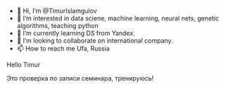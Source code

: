- 👋 Hi, I’m @TimurIslamgulov
- 👀 I’m interested in data sciene, machine learning, neural nets, genetic algorithms, teaching python
- 🌱 I’m currently learning DS from Yandex.
- 💞️ I’m looking to collaborate on international company.
- 📫 How to reach me Ufa, Russia

<!---
TimurIslamgulov/TimurIslamgulov is a ✨ special ✨ repository because its `README.md` (this file) appears on your GitHub profile.
You can click the Preview link to take a look at your changes.
--->
Hello Timur

Это проверка по записи семинара, тренируюсь!